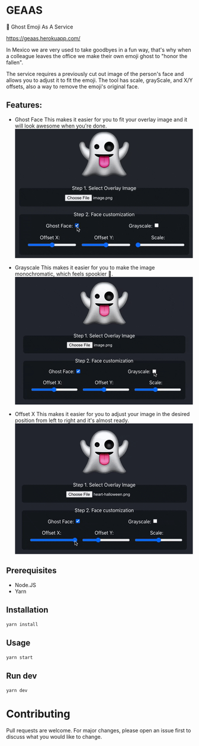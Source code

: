 # GEAAS
👻 Ghost Emoji As A Service

https://geaas.herokuapp.com/

In Mexico we are very used to take goodbyes in a fun way, that's why when a colleague leaves the office we make their own emoji ghost to "honor the fallen".

The service requires a previously cut out image of the person's face and allows you to adjust it to fit the emoji. The tool has scale, grayScale, and X/Y offsets, also a way to remove the emoji's original face.

## Features:
- Ghost Face
This makes it easier for you to fit your overlay image and it will look awesome when you're done.
![Ghost face](./video/ghost-face.gif)

- Grayscale
This makes it easier for you to make the image monochromatic, which feels spookier 👻.
![Ghost face](./video/grayscale.gif)

- Offset X
This makes it easier for you to adjust your image in the desired position from left to right and it's almost ready.
![Ghost face](./video/offset-x.gif)

## Prerequisites
- Node.JS
- Yarn

## Installation
`yarn install`

## Usage
`yarn start`

## Run dev
`yarn dev`

# Contributing
Pull requests are welcome. For major changes, please open an issue first to discuss what you would like to change.
